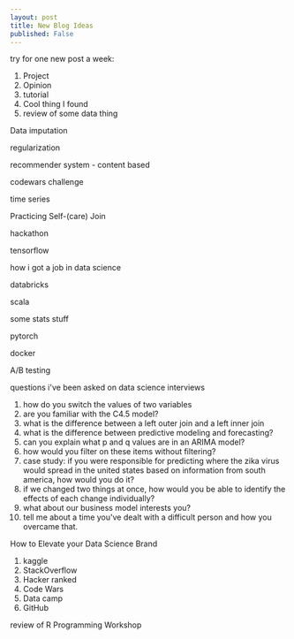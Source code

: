 ```yaml
---
layout: post
title: New Blog Ideas
published: False
---
```


try for one new post a week:
1. Project
2. Opinion
3. tutorial
4. Cool thing I found
5. review of some data thing


Data imputation

regularization

recommender system - content based

codewars challenge

time series

Practicing Self-(care) Join

hackathon

tensorflow

how i got a job in data science

databricks

scala

some stats stuff

pytorch

docker

A/B testing

questions i've been asked on data science interviews
  1. how do you switch the values of two variables
  2. are you familiar with the C4.5 model?
  3. what is the difference between a left outer join and a left inner join
  4. what is the difference between predictive modeling and forecasting?
  5. can you explain what p and q values are in an ARIMA model?
  6. how would you filter on these items without filtering?
  7. case study: if you were responsible for predicting where the zika virus would spread in the united states based on information from south america, how would you do it?
  8. if we changed two things at once, how would you be able to identify the effects of each change individually?
  9. what about our business model interests you?
  10. tell me about a time you've dealt with a difficult person and how you overcame that.

How to Elevate your Data Science Brand
1. kaggle
2. StackOverflow
3. Hacker ranked
4. Code Wars
5. Data camp
6. GitHub

review of R Programming Workshop
